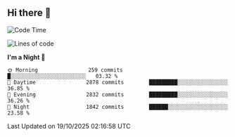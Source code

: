 ## Hi there 👋

<!--
**Wangmerlyn/Wangmerlyn** is a ✨ _special_ ✨ repository because its `README.md` (this file) appears on your GitHub profile.

Here are some ideas to get you started:

- 🔭 I’m currently working on ...
- 🌱 I’m currently learning ...
- 👯 I’m looking to collaborate on ...
- 🤔 I’m looking for help with ...
- 💬 Ask me about ...
- 📫 How to reach me: ...
- 😄 Pronouns: ...
- ⚡ Fun fact: ...
-->
<!--START_SECTION:waka-->
![Code Time](http://img.shields.io/badge/Code%20Time-582%20hrs%2016%20mins-blue)

![Lines of code](https://img.shields.io/badge/From%20Hello%20World%20I%27ve%20Written-43.3%20million%20lines%20of%20code-blue)

**I'm a Night 🦉** 

```text
🌞 Morning                259 commits         █░░░░░░░░░░░░░░░░░░░░░░░░   03.32 % 
🌆 Daytime                2878 commits        █████████░░░░░░░░░░░░░░░░   36.85 % 
🌃 Evening                2832 commits        █████████░░░░░░░░░░░░░░░░   36.26 % 
🌙 Night                  1842 commits        ██████░░░░░░░░░░░░░░░░░░░   23.58 % 
```



 Last Updated on 19/10/2025 02:16:58 UTC
<!--END_SECTION:waka-->
